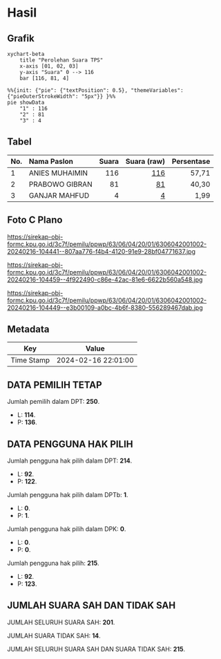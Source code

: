 # Hasil

## Grafik

```mermaid
xychart-beta
    title "Perolehan Suara TPS"
    x-axis [01, 02, 03]
    y-axis "Suara" 0 --> 116
    bar [116, 81, 4]
```

```mermaid
%%{init: {"pie": {"textPosition": 0.5}, "themeVariables": {"pieOuterStrokeWidth": "5px"}} }%%
pie showData
    "1" : 116
    "2" : 81
    "3" : 4
```

## Tabel

| No. | Nama Paslon    | Suara | Suara (raw) | Persentase |
|:--- |:-------------- | -----:| -----------:| ----------:|
| 1   | ANIES MUHAIMIN | 116   | [116][p-1]  | 57,71      |
| 2   | PRABOWO GIBRAN | 81    | [81][p-2]   | 40,30      |
| 3   | GANJAR MAHFUD  | 4     | [4][p-3]    | 1,99       |


[p-1]: https://github.com/gigit-pemilu/pemilu-2024/blob/main/pilpres/hitung-suara/sub/63-kalimantan-selatan/sub/06-hulu-sungai-selatan/sub/04-angkinang/sub/2001-bamban-utara/sub/002-tps/sub/paslon-1.txt
[p-2]: https://github.com/gigit-pemilu/pemilu-2024/blob/main/pilpres/hitung-suara/sub/63-kalimantan-selatan/sub/06-hulu-sungai-selatan/sub/04-angkinang/sub/2001-bamban-utara/sub/002-tps/sub/paslon-2.txt
[p-3]: https://github.com/gigit-pemilu/pemilu-2024/blob/main/pilpres/hitung-suara/sub/63-kalimantan-selatan/sub/06-hulu-sungai-selatan/sub/04-angkinang/sub/2001-bamban-utara/sub/002-tps/sub/paslon-3.txt

## Foto C Plano

https://sirekap-obj-formc.kpu.go.id/3c7f/pemilu/ppwp/63/06/04/20/01/6306042001002-20240216-104441--807aa776-f4b4-4120-91e9-28bf04771637.jpg

https://sirekap-obj-formc.kpu.go.id/3c7f/pemilu/ppwp/63/06/04/20/01/6306042001002-20240216-104459--4f922490-c86e-42ac-81e6-6622b560a548.jpg

https://sirekap-obj-formc.kpu.go.id/3c7f/pemilu/ppwp/63/06/04/20/01/6306042001002-20240216-104449--e3b00109-a0bc-4b6f-8380-556289467dab.jpg


## Metadata

| Key        | Value               |
| ---------- | ------------------- |
| Time Stamp | 2024-02-16 22:01:00 |


## DATA PEMILIH TETAP

Jumlah pemilih dalam DPT: **250**.
 * L: **114**.
 * P: **136**.

## DATA PENGGUNA HAK PILIH

Jumlah pengguna hak pilih dalam DPT: **214**.
 * L: **92**.
 * P: **122**.

Jumlah pengguna hak pilih dalam DPTb: **1**.
 * L: **0**.
 * P: **1**.

Jumlah pengguna hak pilih dalam DPK: **0**.
 * L: **0**.
 * P: **0**.

Jumlah pengguna hak pilih: **215**.
 * L: **92**.
 * P: **123**.

## JUMLAH SUARA SAH DAN TIDAK SAH

JUMLAH SELURUH SUARA SAH: **201**.

JUMLAH SUARA TIDAK SAH: **14**.

JUMLAH SELURUH SUARA SAH DAN SUARA TIDAK SAH: **215**.


